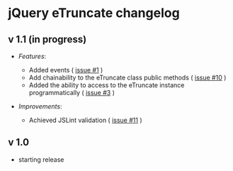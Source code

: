 jQuery eTruncate changelog
==========================

v 1.1 (in progress)
-------------------
  - *Features*:
	- Added events ( [issue #1](https://github.com/Oryzone/eTruncate/issues#issue/1) )
	- Add chainability to the eTruncate class public methods ( [issue #10](https://github.com/Oryzone/eTruncate/issues#issue/10) )
    - Added the ability to access to the eTruncate instance programmatically ( [issue #3](https://github.com/Oryzone/eTruncate/issues#issue/3) )
  
  - *Improvements*:
    - Achieved JSLint validation ( [issue #11](https://github.com/Oryzone/eTruncate/issues#issue/11) )

v 1.0
-----
  
  - starting release
